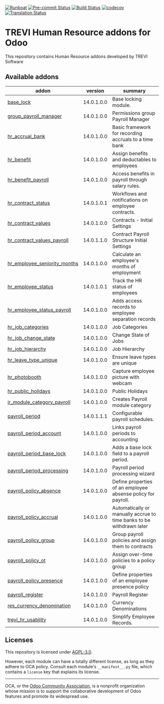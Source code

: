 [![Runboat](https://img.shields.io/badge/runboat-Try%20me-875A7B.png)](https://runboat.odoo-community.org/builds?repo=OCA/trevi-hr&target_branch=14.0)
[![Pre-commit Status](https://github.com/OCA/trevi-hr/actions/workflows/pre-commit.yml/badge.svg?branch=14.0)](https://github.com/OCA/trevi-hr/actions/workflows/pre-commit.yml?query=branch%3A14.0)
[![Build Status](https://github.com/OCA/trevi-hr/actions/workflows/test.yml/badge.svg?branch=14.0)](https://github.com/OCA/trevi-hr/actions/workflows/test.yml?query=branch%3A14.0)
[![codecov](https://codecov.io/gh/OCA/trevi-hr/branch/14.0/graph/badge.svg)](https://codecov.io/gh/OCA/trevi-hr)
[![Translation Status](https://translation.odoo-community.org/widgets/trevi-hr-14-0/-/svg-badge.svg)](https://translation.odoo-community.org/engage/trevi-hr-14-0/?utm_source=widget)

<!-- /!\ do not modify above this line -->

# TREVI Human Resource addons for Odoo

This repository contains Human Resource addons developed by TREVI Software

<!-- /!\ do not modify below this line -->

<!-- prettier-ignore-start -->

[//]: # (addons)

Available addons
----------------
addon | version | summary
--- | --- | ---
[base_lock](base_lock/) | 14.0.1.0.0 | Base locking module.
[group_payroll_manager](group_payroll_manager/) | 14.0.1.0.0 | Permissions group Payroll Manager
[hr_accrual_bank](hr_accrual_bank/) | 14.0.1.0.0 | Basic framework for recording accruals to a time bank
[hr_benefit](hr_benefit/) | 14.0.1.0.0 | Assign benefits and deductables to employees
[hr_benefit_payroll](hr_benefit_payroll/) | 14.0.1.0.0 | Access benefits in payroll through salary rules.
[hr_contract_status](hr_contract_status/) | 14.0.1.0.1 | Workflows and notifications on employee contracts.
[hr_contract_values](hr_contract_values/) | 14.0.1.0.0 | Contracts - Initial Settings
[hr_contract_values_payroll](hr_contract_values_payroll/) | 14.0.1.1.0 | Contract Payroll Structure Initial Settings
[hr_employee_seniority_months](hr_employee_seniority_months/) | 14.0.1.0.0 | Calculate an employee's months of employment
[hr_employee_status](hr_employee_status/) | 14.0.1.0.1 | Track the HR status of employees
[hr_employee_status_payroll](hr_employee_status_payroll/) | 14.0.1.0.0 | Adds access records to employee separation records
[hr_job_categories](hr_job_categories/) | 14.0.1.0.0 | Job Categories
[hr_job_change_state](hr_job_change_state/) | 14.0.1.0.0 | Change State of Jobs
[hr_job_hierarchy](hr_job_hierarchy/) | 14.0.1.0.0 | Job Hierarchy
[hr_leave_type_unique](hr_leave_type_unique/) | 14.0.1.0.0 | Ensure leave types are unique
[hr_photobooth](hr_photobooth/) | 14.0.1.0.0 | Capture employee picture with webcam
[hr_public_holidays](hr_public_holidays/) | 14.0.1.0.0 | Public Holidays
[ir_module_category_payroll](ir_module_category_payroll/) | 14.0.1.0.0 | Creates Payroll module category
[payroll_period](payroll_period/) | 14.0.1.1.1 | Configurable payroll schedules.
[payroll_period_account](payroll_period_account/) | 14.0.1.0.0 | Links payroll periods to accounting
[payroll_period_base_lock](payroll_period_base_lock/) | 14.0.1.0.0 | Adds a base lock field to a payroll period.
[payroll_period_processing](payroll_period_processing/) | 14.0.1.0.0 | Payroll period processing wizard
[payroll_policy_absence](payroll_policy_absence/) | 14.0.1.0.0 | Define properties of an employee absense policy for payroll.
[payroll_policy_accrual](payroll_policy_accrual/) | 14.0.1.0.0 | Automatically or manually accrue to time banks to be withdrawn later
[payroll_policy_group](payroll_policy_group/) | 14.0.1.0.0 | Group payroll policies and assign them to contracts
[payroll_policy_ot](payroll_policy_ot/) | 14.0.1.0.0 | Assign over-time policies to a policy group
[payroll_policy_presence](payroll_policy_presence/) | 14.0.1.0.0 | Define properties of an employee presence policy
[payroll_register](payroll_register/) | 14.0.1.0.0 | Payroll Register
[res_currency_denomination](res_currency_denomination/) | 14.0.1.0.0 | Currency Denominations
[trevi_hr_usability](trevi_hr_usability/) | 14.0.1.0.0 | Simplify Employee Records.

[//]: # (end addons)

<!-- prettier-ignore-end -->

## Licenses

This repository is licensed under [AGPL-3.0](LICENSE).

However, each module can have a totally different license, as long as they adhere to OCA
policy. Consult each module's `__manifest__.py` file, which contains a `license` key
that explains its license.

----

OCA, or the [Odoo Community Association](http://odoo-community.org/), is a nonprofit
organization whose mission is to support the collaborative development of Odoo features
and promote its widespread use.
